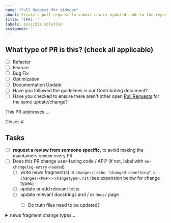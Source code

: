 ```yaml
---
name: "Pull Request for sidecar"
about: Create a pull request to submit new or updated code to the repository
title: "[PR]: "
labels: possible solution
assignees: ''
---
```

## What type of PR is this? (check all applicable)

- [ ] Refactor
- [ ] Feature
- [ ] Bug Fix
- [ ] Optimization
- [ ] Documentation Update
- [ ] Have you followed the guidelines in our Contributing document?
- [ ] Have you checked to ensure there aren't other open [Pull Requests](../../../pulls) for the same update/change?

<!-- describe the changes included with this PR here -->
This PR addresses ...

<!-- If this PR closes a GitHub issue, reference it here by its number -->
Closes #


<!-- if you can't perform these tasks due to permissions, please ask a maintainer to do them -->
## Tasks
- [ ] **request a review from someone specific**, to avoid making the maintainers review every PR
- [ ] Does this PR change user-facing code / API? (if not, label with `no-changelog-entry-needed`)
  - [ ] write news fragment(s) in `changes/`: `echo "changed something" > changes/<PR#>.<changetype>.rst` (see expansion below for change types) 
  - [ ] update or add relevant tests
  - [ ] update relevant docstrings and / or `docs/` page
    - [ ] Do truth files need to be updated?


<details><summary>news fragment change types...</summary>

- ``changes/<PR#>.general.rst``: infrastructure or miscellaneous change
- ``changes/<PR#>.docs.rst``: updates for documentation
</details>
